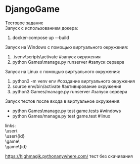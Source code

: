 # DjangoGame
  Тестовое задание  
  Запуск с использованием докера:  
1) docker-compose up --build  
  
  Запуск на Windows с помощью виртуального окружения: 
1) .\venv\scripts\activate #запуск окружения  
2) python Games\manage.py runserver #запуск сервера  
  
  Запуск на Linux с помощью виртуального окружения:  
1) python3 -m venv env #создание виртуального окружения   
2) source env/bin/activate #активирование окружения  
3) python3 Games/manage.py runserver #запуск сервера  
  
  Запуск тестов после входа в виртуальное окружения:  
- python Games\manage.py test game.tests #windows  
- python Games/manage.py test game.test #linux
  
links:  
\user\  
\user\\{id}  
\game\  
\game\\{id}  
  
https://highmagik.pythonanywhere.com/ тест без скачивания
